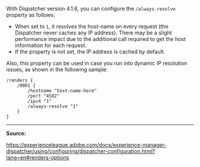 With Dispatcher version 4.1.6, you can configure the `/always-resolve` property as follows:

- When set to `1`, it resolves the host-name on every request (the Dispatcher never caches any IP address). There may be a slight performance impact due to the additional call required to get the host information for each request.
- If the property is not set, the IP address is cached by default.

Also, this property can be used in case you run into dynamic IP resolution issues, as shown in the following sample:

```
/renders {
	/0001 {
		/hostname "host-name-here"
		/port "4502"
		/ipv4 "1"
		/always-resolve "1"
	}
}
```

---

**Source:**

https://experienceleague.adobe.com/docs/experience-manager-dispatcher/using/configuring/dispatcher-configuration.html?lang=en#renders-options
